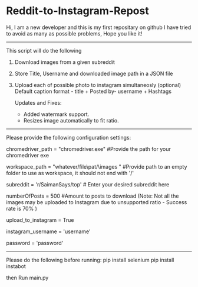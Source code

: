 # Reddit-to-Instagram-Repost

Hi, I am a new developer and this is my first repositary on github
I have tried to avoid as many as possible problems, Hope you like it!
_________________________________________________________________________
This script will do the following
1. Download images from a given subreddit
2. Store Title, Username and downloaded image path in a JSON file
3. Upload each of possible photo to instagram simultaneosly (optional)
   Default caption format - title + Posted by- username + Hashtags
   
   Updates and Fixes:
   * Added watermark support.
   * Resizes image automatically to fit ratio.
_________________________________________________________________________

Please provide the following configuration settings:

chromedriver_path = "chromedriver.exe"  #Provide the path for your chromedriver exe

workspace_path = "whatever/file\pat/\images "  #Provide path to an empty folder to use as workspace, it should not end with '/'


subreddit = 'r/SaimanSays/top'  # Enter your desired subreddit here

numberOfPosts = 500 #Amount to posts to download (Note: Not all the images may be uploaded to Instagram due to unsupported ratio - Success rate is 70% )

upload_to_instagram = True

instagram_username = 'username' 

password = 'password'
_________________________________________________________________________

Please do the following before running:
   pip install selenium
   pip install instabot

then Run main.py
